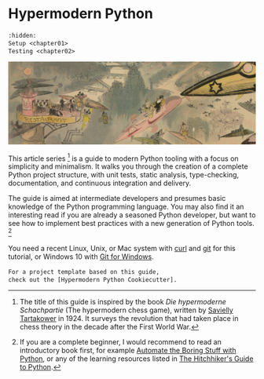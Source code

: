 # Hypermodern Python

```{toctree}
:hidden:
Setup <chapter01>
Testing <chapter02>
```

![opera-restaurant]

This article series [^*] is a guide to modern Python tooling
with a focus on simplicity and minimalism.
It walks you through the creation of a complete Python project structure,
with unit tests, static analysis, type-checking, documentation, and continuous integration and delivery.

The guide is aimed at intermediate developers
and presumes basic knowledge of the Python programming language.
You may also find it an interesting read if you are already a seasoned Python developer,
but want to see how to implement best practices with a new generation of Python tools. [^+]

You need a recent Linux, Unix, or Mac system with
[curl] and [git] for this tutorial,
or Windows 10 with [Git for Windows].

```{tip}
For a project template based on this guide,
check out the [Hypermodern Python Cookiecutter].
```

[^*]: The title of this guide is inspired by the book
*Die hypermoderne Schachpartie* (The hypermodern chess game),
written by [Savielly Tartakower] in 1924.
It surveys the revolution that had taken place in chess theory in the decade after the First World War.

[^+]: If you are a complete beginner,
I would recommend to read an introductory book first,
for example [Automate the Boring Stuff with Python],
or any of the learning resources listed in [The Hitchhiker's Guide to Python].

[opera-restaurant]: images/opera-restaurant.jpg
[bash]: https://www.gnu.org/software/bash/
[curl]: https://curl.haxx.se
[git]: https://www.git-scm.com
[Git for Windows]: https://gitforwindows.org/
[Savielly Tartakower]: https://en.wikipedia.org/wiki/Savielly_Tartakower
[Automate the Boring Stuff with Python]: https://automatetheboringstuff.com/
[The Hitchhiker's Guide to Python]: https://docs.python-guide.org/intro/learning/
[Hypermodern Python Cookiecutter]: https://cookiecutter-hypermodern-python.readthedocs.io/
